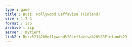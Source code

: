 ```yaml
---
type : game
title : Buzz! Hollywood Leffavisa (Finland)
size : 1.7 G
format : iso
archive : zip
server : myrient
link2 : Buzz%21%20Hollywood%20Leffavisa%20%28Finland%29
---
```

